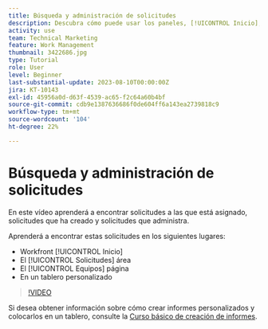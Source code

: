 ```yaml
---
title: Búsqueda y administración de solicitudes
description: Descubra cómo puede usar los paneles, [!UICONTROL Inicio], el área [!UICONTROL Solicitudes] y la página [!UICONTROL Equipos] para encontrar las solicitudes entrantes realizadas a través de una cola de solicitudes.
activity: use
team: Technical Marketing
feature: Work Management
thumbnail: 3422686.jpg
type: Tutorial
role: User
level: Beginner
last-substantial-update: 2023-08-10T00:00:00Z
jira: KT-10143
exl-id: 45956a0d-d63f-4539-ac65-f2c64a60b4bf
source-git-commit: cdb9e1387636686f0de604ff6a143ea2739818c9
workflow-type: tm+mt
source-wordcount: '104'
ht-degree: 22%

---
```


# Búsqueda y administración de solicitudes

En este vídeo aprenderá a encontrar solicitudes a las que está asignado, solicitudes que ha creado y solicitudes que administra.

Aprenderá a encontrar estas solicitudes en los siguientes lugares:

* Workfront [!UICONTROL Inicio]
* El [!UICONTROL Solicitudes] área
* El [!UICONTROL Equipos] página
* En un tablero personalizado


>[!VIDEO](https://video.tv.adobe.com/v/3422686/?quality=12&learn=on)

Si desea obtener información sobre cómo crear informes personalizados y colocarlos en un tablero, consulte la [Curso básico de creación de informes](https://experienceleague.adobe.com/docs/workfront-course-map/using/learning-programs/basic-report-creation-program.html).
